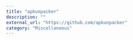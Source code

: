 ```yaml
---
title: "apkunpacker"
description: ""
external_url: "https://github.com/apkunpacker"
category: "Miscellaneous"
---
```

